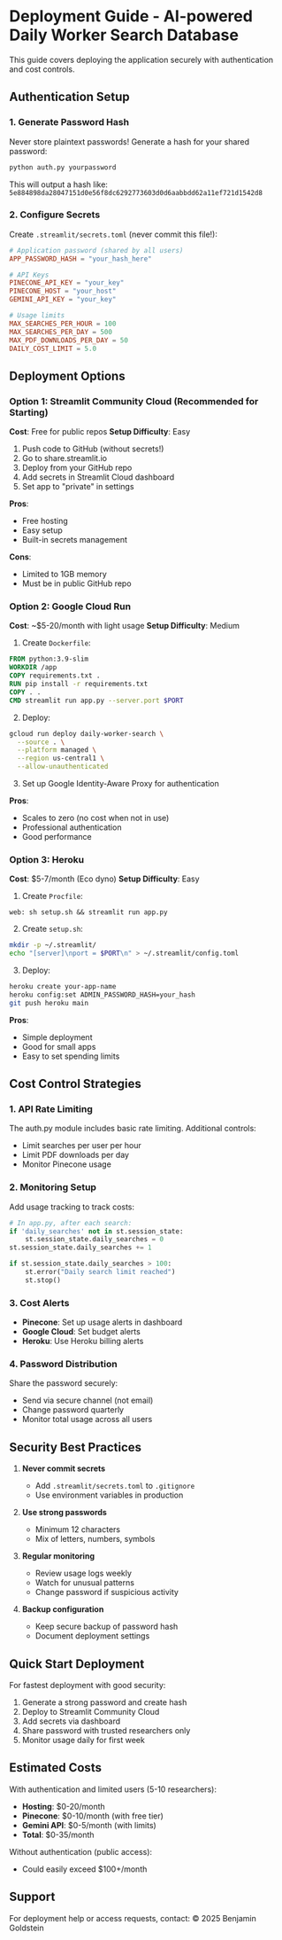 # Deployment Guide - AI-powered Daily Worker Search Database

This guide covers deploying the application securely with authentication and cost controls.

## Authentication Setup

### 1. Generate Password Hash

Never store plaintext passwords! Generate a hash for your shared password:

```bash
python auth.py yourpassword
```

This will output a hash like: `5e884898da28047151d0e56f8dc6292773603d0d6aabbdd62a11ef721d1542d8`

### 2. Configure Secrets

Create `.streamlit/secrets.toml` (never commit this file!):

```toml
# Application password (shared by all users)
APP_PASSWORD_HASH = "your_hash_here"

# API Keys
PINECONE_API_KEY = "your_key"
PINECONE_HOST = "your_host"
GEMINI_API_KEY = "your_key"

# Usage limits
MAX_SEARCHES_PER_HOUR = 100
MAX_SEARCHES_PER_DAY = 500
MAX_PDF_DOWNLOADS_PER_DAY = 50
DAILY_COST_LIMIT = 5.0
```

## Deployment Options

### Option 1: Streamlit Community Cloud (Recommended for Starting)

**Cost**: Free for public repos
**Setup Difficulty**: Easy

1. Push code to GitHub (without secrets!)
2. Go to share.streamlit.io
3. Deploy from your GitHub repo
4. Add secrets in Streamlit Cloud dashboard
5. Set app to "private" in settings

**Pros**: 
- Free hosting
- Easy setup
- Built-in secrets management

**Cons**: 
- Limited to 1GB memory
- Must be in public GitHub repo

### Option 2: Google Cloud Run

**Cost**: ~$5-20/month with light usage
**Setup Difficulty**: Medium

1. Create `Dockerfile`:
```dockerfile
FROM python:3.9-slim
WORKDIR /app
COPY requirements.txt .
RUN pip install -r requirements.txt
COPY . .
CMD streamlit run app.py --server.port $PORT
```

2. Deploy:
```bash
gcloud run deploy daily-worker-search \
  --source . \
  --platform managed \
  --region us-central1 \
  --allow-unauthenticated
```

3. Set up Google Identity-Aware Proxy for authentication

**Pros**: 
- Scales to zero (no cost when not in use)
- Professional authentication
- Good performance

### Option 3: Heroku

**Cost**: $5-7/month (Eco dyno)
**Setup Difficulty**: Easy

1. Create `Procfile`:
```
web: sh setup.sh && streamlit run app.py
```

2. Create `setup.sh`:
```bash
mkdir -p ~/.streamlit/
echo "[server]\nport = $PORT\n" > ~/.streamlit/config.toml
```

3. Deploy:
```bash
heroku create your-app-name
heroku config:set ADMIN_PASSWORD_HASH=your_hash
git push heroku main
```

**Pros**: 
- Simple deployment
- Good for small apps
- Easy to set spending limits

## Cost Control Strategies

### 1. API Rate Limiting

The auth.py module includes basic rate limiting. Additional controls:

- Limit searches per user per hour
- Limit PDF downloads per day
- Monitor Pinecone usage

### 2. Monitoring Setup

Add usage tracking to track costs:

```python
# In app.py, after each search:
if 'daily_searches' not in st.session_state:
    st.session_state.daily_searches = 0
st.session_state.daily_searches += 1

if st.session_state.daily_searches > 100:
    st.error("Daily search limit reached")
    st.stop()
```

### 3. Cost Alerts

- **Pinecone**: Set up usage alerts in dashboard
- **Google Cloud**: Set budget alerts
- **Heroku**: Use Heroku billing alerts

### 4. Password Distribution

Share the password securely:
- Send via secure channel (not email)
- Change password quarterly
- Monitor total usage across all users

## Security Best Practices

1. **Never commit secrets**
   - Add `.streamlit/secrets.toml` to `.gitignore`
   - Use environment variables in production

2. **Use strong passwords**
   - Minimum 12 characters
   - Mix of letters, numbers, symbols

3. **Regular monitoring**
   - Review usage logs weekly
   - Watch for unusual patterns
   - Change password if suspicious activity

4. **Backup configuration**
   - Keep secure backup of password hash
   - Document deployment settings

## Quick Start Deployment

For fastest deployment with good security:

1. Generate a strong password and create hash
2. Deploy to Streamlit Community Cloud
3. Add secrets via dashboard
4. Share password with trusted researchers only
5. Monitor usage daily for first week

## Estimated Costs

With authentication and limited users (5-10 researchers):

- **Hosting**: $0-20/month
- **Pinecone**: $0-10/month (with free tier)
- **Gemini API**: $0-5/month (with limits)
- **Total**: $0-35/month

Without authentication (public access):
- Could easily exceed $100+/month

## Support

For deployment help or access requests, contact:
© 2025 Benjamin Goldstein